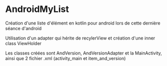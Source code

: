 # AndroidMyList
Création d'une liste d'élément en kotlin pour android lors de cette dernière séance d'android 

Utilisation d'un adapter qui hérite de recylerView et création d'une inner class ViewHolder

Les classes créées sont AndVersion, AndVersionAdapter et la MainActivity, ainsi que 2 fichier .xml (activity_main et item_and_version) 
